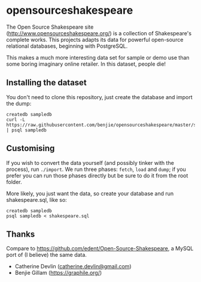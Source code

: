# opensourceshakespeare

The Open Source Shakespeare site (http://www.opensourceshakespeare.org/) is a collection of Shakespeare's complete works.  This projects adapts its data for powerful open-source relational databases, beginning with PostgreSQL.

This makes a much more interesting data set for sample or demo use than some boring imaginary online retailer.  In this dataset, people die!

## Installing the dataset

You don't need to clone this repository, just create the database and import the dump:

```
createdb sampledb
curl -L https://raw.githubusercontent.com/benjie/opensourceshakespeare/master/shakespeare.sql | psql sampledb
```

## Customising

If you wish to convert the data yourself (and possibly tinker with the process), run `./import`. We run three phases: `fetch`, `load` and `dump`; if you prefer you can run those phases directly but be sure to do it from the root folder.

More likely, you just want the data, so create your database and run shakespeare.sql, like so:

```
createdb sampledb
psql sampledb < shakespeare.sql
```

## Thanks

Compare to https://github.com/edent/Open-Source-Shakespeare, a MySQL port of (I believe) the same data.

- Catherine Devlin (catherine.devlin@gmail.com)
- Benjie Gillam (https://graphile.org/)

 


